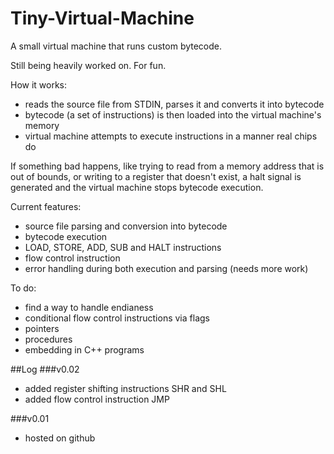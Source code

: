 Tiny-Virtual-Machine
====================

A small virtual machine that runs custom bytecode.

Still being heavily worked on. For fun.

How it works:
- reads the source file from STDIN, parses it and converts it into bytecode
- bytecode (a set of instructions) is then loaded into the virtual machine's memory
- virtual machine attempts to execute instructions in a manner real chips do

If something bad happens, like trying to read from a memory address that is out of bounds, or writing to a register that doesn't exist, a halt signal is generated and the virtual machine stops bytecode execution.

Current features:
- source file parsing and conversion into bytecode
- bytecode execution
- LOAD, STORE, ADD, SUB and HALT instructions
- flow control instruction
- error handling during both execution and parsing (needs more work)

To do:
- find a way to handle endianess
- conditional flow control instructions via flags
- pointers
- procedures
- embedding in C++ programs

##Log
###v0.02
- added register shifting instructions SHR and SHL
- added flow control instruction JMP

###v0.01
- hosted on github

